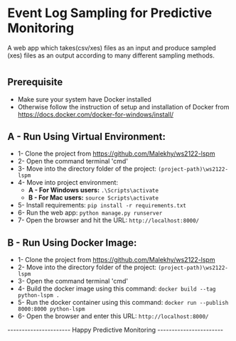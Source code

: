 # Event Log Sampling for Predictive Monitoring
A web app which takes(csv/xes) files as an input and produce sampled (xes) files as an output according to many different sampling methods.


#

## Prerequisite
* Make sure your system have Docker installed 
* Otherwise follow the instruction of setup and installation of Docker from https://docs.docker.com/docker-for-windows/install/

## A - Run Using Virtual Environment:
* 1- Clone the project from https://github.com/Malekhy/ws2122-lspm
* 2- Open the command terminal 'cmd'
* 3- Move into the directory folder of the project: `(project-path)\ws2122-lspm`
* 4- Move into project environment: 
   - **A - For Windows users:** `.\Scripts\activate`
   - **B - For Mac users:** `source Scripts\activate`
* 5- Install requirements: `pip install -r requirements.txt`
* 6- Run the web app: `python manage.py runserver`
* 7- Open the browser and hit the URL: `http://localhost:8000/`

## B - Run Using Docker Image:
* 1- Clone the project from https://github.com/Malekhy/ws2122-lspm
* 2- Move into the directory folder of the project: `(project-path)\ws2122-lspm`
* 3- Open the command terminal 'cmd'
* 4- Build the docker image using this command: `docker build --tag python-lspm .` 
* 5- Run the docker container using this command: `docker run --publish 8000:8000 python-lspm`
* 6- Open the browser and enter this URL: `http://localhost:8000/`

----------------------   Happy Predictive Monitoring   -----------------------
